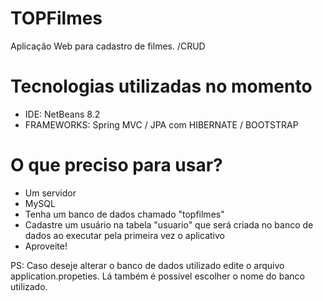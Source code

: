 # TOPFilmes
Aplicação Web para cadastro de filmes. /CRUD

# Tecnologias utilizadas no momento

- IDE: NetBeans 8.2
- FRAMEWORKS: Spring MVC / JPA com HIBERNATE / BOOTSTRAP

# O que preciso para usar?

- Um servidor
- MySQL 
- Tenha um banco de dados chamado "topfilmes"
- Cadastre um usuário na tabela "usuario" que será criada no banco de dados ao executar pela primeira vez o aplicativo
- Aproveite!

PS: Caso deseje alterar o banco de dados utilizado edite o arquivo application.propeties. Lá também é possivel escolher o nome do banco utilizado.
